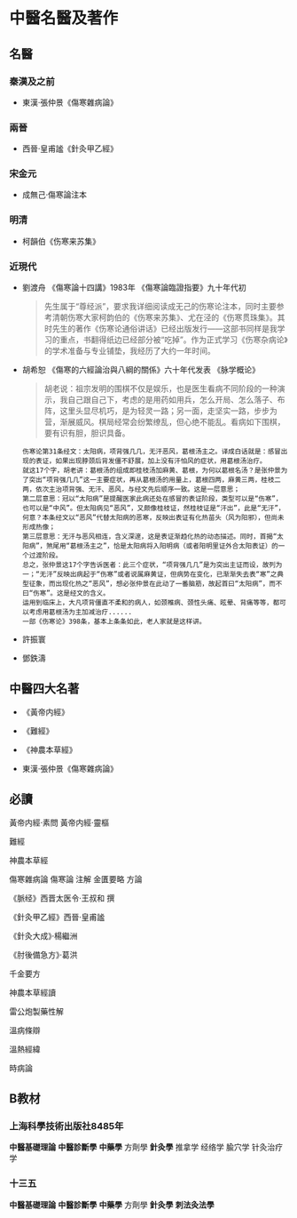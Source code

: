 # 中醫名醫及著作

## 名醫

### 秦漢及之前

- 東漢·張仲景《傷寒雜病論》

### 兩晉

- 西晉·皇甫謐《針灸甲乙經》

### 宋金元

- 成無己·傷寒論注本

### 明清

- 柯韻伯《伤寒来苏集》

### 近現代

- 劉渡舟
  《傷寒論十四講》1983年
  《傷寒論臨證指要》九十年代初
  
  > 先生属于“尊经派”，要求我详细阅读成无己的伤寒论注本，同时主要参考清朝伤寒大家柯韵伯的《伤寒来苏集》、尤在泾的《伤寒贯珠集》。其时先生的著作《伤寒论通俗讲话》已经出版发行——这部书同样是我学习的重点，书翻得纸边已经部分被“吃掉”。作为正式学习《伤寒杂病论》的学术准备与专业铺垫，我经历了大约一年时间。
  
- 胡希恕
  《傷寒的六經論治與八綱的關係》六十年代发表
  《脉学概论》
  
  > 胡老说：祖宗发明的围棋不仅是娱乐，也是医生看病不同阶段的一种演示，我自己跟自己下，考虑的是用药如用兵，怎么开局、怎么落子、布阵，这里头显尽机巧，是为轻灵一路；另一面，走坚实一路，步步为营，渐展威风。棋局经常会纷繁缭乱，但心绝不能乱。看病如下围棋，要有识有胆，胆识具备。
  
  ```
  伤寒论第31条经文：太阳病，项背强几几，无汗恶风，葛根汤主之。译成白话就是：感冒出现的表证，如果出现脖颈后背发僵不舒展，加上没有汗怕风的症状，用葛根汤治疗。
  就这17个字，胡老讲：葛根汤的组成即桂枝汤加麻黄、葛根，为何以葛根名汤？是张仲景为了突出“项背强几几”这一主要症状，再从葛根汤的用量上，葛根四两，麻黄三两，桂枝二两，依次主治项背强、无汗、恶风，与经文先后顺序一致。这是一层意思；
  第二层意思：冠以“太阳病”是提醒医家此病还处在感冒的表证阶段，类型可以是“伤寒”，也可以是“中风”。但太阳病见“恶风”，又颇像桂枝证，然桂枝证是“汗出”，此是“无汗”，何意？本条经文以“恶风”代替太阳病的恶寒，反映出表证有化热苗头（风为阳邪），但尚未形成热像；
  第三层意思：无汗与恶风相连，含义深邃，这是表证渐趋化热的动态描述。同时，首揭“太阳病”，煞尾用“葛根汤主之”，恰是太阳病将入阳明病（或者阳明里证外合太阳表证）的一个过渡阶段。
  总之，张仲景这17个字告诉医者：此三个症状，“项背强几几”是为突出主证而设，故列为一；“无汗”反映出病起于“伤寒”或者说属麻黄证，但病势在变化，已渐渐失去表“寒”之典型征象，而出现化热之“恶风”，想必张仲景在此动了一番脑筋，故起首曰“太阳病”，而不曰“伤寒”。这是经文的含义。
  运用到临床上，大凡项背僵直不柔和的病人，如颈椎病、颈性头痛、眩晕、背痛等等，都可以考虑用葛根汤为主加减治疗...... 
  一部《伤寒论》398条，基本上条条如此，老人家就是这样讲。
  ```
  
  
  
- 許振寰

- 鄧鉄濤



## 中醫四大名著

- 《黃帝内經》

- 《難經》

- 《神農本草經》

- 東漢·張仲景《傷寒雜病論》

## 必讀

黃帝内經·素問
黃帝内經·靈樞

難經

神農本草經

傷寒雜病論
	傷寒論  注解
	金匱要略  方論



《脈经》西晋太医令·王叔和 撰

《針灸甲乙經》西晉·皇甫謐

《針灸大成》·楊繼洲 



《肘後備急方》·葛洪

千金要方

神農本草經讀

雷公炮製藥性解



溫病條辯

溫熱經緯

時病論



## B教材

###  上海科學技術出版社8485年

 **中醫基礎理論** 
 **中醫診斷學**
 **中藥學** 
 方劑學 
 **針灸學** 
 推拿学
 经络学
 腧穴学
 针灸治疗学

### 十三五

 **中醫基礎理論** 
 **中醫診斷學**
 **中藥學** 
 方劑學 
 **針灸學** 
 **刺法灸法學**







